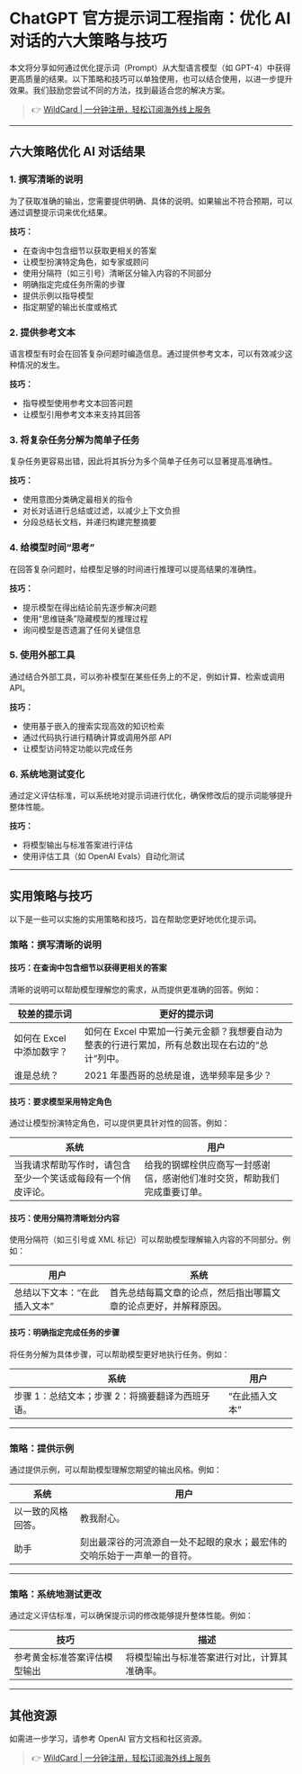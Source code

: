 # ChatGPT 官方提示词工程指南：优化 AI 对话的六大策略与技巧

本文将分享如何通过优化提示词（Prompt）从大型语言模型（如 GPT-4）中获得更高质量的结果。以下策略和技巧可以单独使用，也可以结合使用，以进一步提升效果。我们鼓励您尝试不同的方法，找到最适合您的解决方案。

> 👉 [WildCard | 一分钟注册，轻松订阅海外线上服务](https://bbtdd.com/WildCard)

---

## 六大策略优化 AI 对话结果

### 1. 撰写清晰的说明

为了获取准确的输出，您需要提供明确、具体的说明。如果输出不符合预期，可以通过调整提示词来优化结果。

**技巧：**
- 在查询中包含细节以获取更相关的答案
- 让模型扮演特定角色，如专家或顾问
- 使用分隔符（如三引号）清晰区分输入内容的不同部分
- 明确指定完成任务所需的步骤
- 提供示例以指导模型
- 指定期望的输出长度或格式

### 2. 提供参考文本

语言模型有时会在回答复杂问题时编造信息。通过提供参考文本，可以有效减少这种情况的发生。

**技巧：**
- 指导模型使用参考文本回答问题
- 让模型引用参考文本来支持其回答

### 3. 将复杂任务分解为简单子任务

复杂任务更容易出错，因此将其拆分为多个简单子任务可以显著提高准确性。

**技巧：**
- 使用意图分类确定最相关的指令
- 对长对话进行总结或过滤，以减少上下文负担
- 分段总结长文档，并递归构建完整摘要

### 4. 给模型时间“思考”

在回答复杂问题时，给模型足够的时间进行推理可以提高结果的准确性。

**技巧：**
- 提示模型在得出结论前先逐步解决问题
- 使用“思维链条”隐藏模型的推理过程
- 询问模型是否遗漏了任何关键信息

### 5. 使用外部工具

通过结合外部工具，可以弥补模型在某些任务上的不足，例如计算、检索或调用 API。

**技巧：**
- 使用基于嵌入的搜索实现高效的知识检索
- 通过代码执行进行精确计算或调用外部 API
- 让模型访问特定功能以完成任务

### 6. 系统地测试变化

通过定义评估标准，可以系统地对提示词进行优化，确保修改后的提示词能够提升整体性能。

**技巧：**
- 将模型输出与标准答案进行评估
- 使用评估工具（如 OpenAI Evals）自动化测试

---

## 实用策略与技巧

以下是一些可以实施的实用策略和技巧，旨在帮助您更好地优化提示词。

### 策略：撰写清晰的说明

#### 技巧：在查询中包含细节以获得更相关的答案

清晰的说明可以帮助模型理解您的需求，从而提供更准确的回答。例如：

| 较差的提示词 | 更好的提示词 |
|--------------|--------------|
| 如何在 Excel 中添加数字？ | 如何在 Excel 中累加一行美元金额？我想要自动为整表的行进行累加，所有总数出现在右边的“总计”列中。 |
| 谁是总统？ | 2021 年墨西哥的总统是谁，选举频率是多少？ |

#### 技巧：要求模型采用特定角色

通过让模型扮演特定角色，可以提供更具针对性的回答。例如：

| 系统 | 用户 |
|------|------|
| 当我请求帮助写作时，请包含至少一个笑话或每段有一个俏皮评论。 | 给我的钢螺栓供应商写一封感谢信，感谢他们准时交货，帮助我们完成重要订单。 |

#### 技巧：使用分隔符清晰划分内容

使用分隔符（如三引号或 XML 标记）可以帮助模型理解输入内容的不同部分。例如：

| 用户 | 系统 |
|------|------|
| 总结以下文本：“在此插入文本” | 首先总结每篇文章的论点，然后指出哪篇文章的论点更好，并解释原因。 |

#### 技巧：明确指定完成任务的步骤

将任务分解为具体步骤，可以帮助模型更好地执行任务。例如：

| 系统 | 用户 |
|------|------|
| 步骤 1：总结文本；步骤 2：将摘要翻译为西班牙语。 | “在此插入文本” |

---

### 策略：提供示例

通过提供示例，可以帮助模型理解您期望的输出风格。例如：

| 系统 | 用户 |
|------|------|
| 以一致的风格回答。 | 教我耐心。 |
| 助手 | 刻出最深谷的河流源自一处不起眼的泉水；最宏伟的交响乐始于一声单一的音符。 |

---

### 策略：系统地测试更改

通过定义评估标准，可以确保提示词的修改能够提升整体性能。例如：

| 技巧 | 描述 |
|------|------|
| 参考黄金标准答案评估模型输出 | 将模型输出与标准答案进行对比，计算其准确率。 |

---

## 其他资源

如需进一步学习，请参考 OpenAI 官方文档和社区资源。

> 👉 [WildCard | 一分钟注册，轻松订阅海外线上服务](https://bbtdd.com/WildCard)